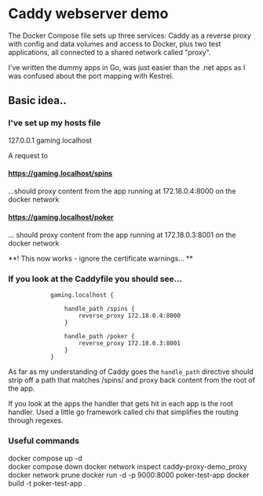 # Caddy webserver demo

The Docker Compose file sets up three services: Caddy as a reverse proxy with config and data
volumes and access to Docker, plus two test applications, all connected to a shared network called "proxy".

I've written the dummy apps in Go, was just easier than the .net apps as I was confused about the port mapping with Kestrel.

## Basic idea..

### I've set up my hosts file

127.0.0.1 gaming.localhost

A request to

#### https://gaming.localhost/spins

...should proxy content from the app running at 172.18.0.4:8000 on the docker network

#### https://gaming.localhost/poker

... should proxy content from the app running at 172.18.0.3:8001 on the docker network

**! This now works - ignore the certificate warnings... **

### If you look at the Caddyfile you should see...

                gaming.localhost {

                    handle_path /spins {
                        reverse_proxy 172.18.0.4:8000
                    }

                    handle_path /poker {
                        reverse_proxy 172.18.0.3:8001
                    }
                }

As far as my understanding of Caddy goes the `handle_path` directive should strip off a path that matches /spins/
and proxy back content from the root of the app.

If you look at the apps the handler that gets hit in each app is the root handler. Used a little go framework called chi that simplifies the routing through regexes.

### Useful commands

docker compose up -d  
docker compose down
docker network inspect caddy-proxy-demo_proxy
docker network prune
docker run -d -p 9000:8000 poker-test-app
docker build -t poker-test-app .
